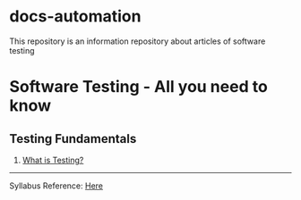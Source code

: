 # docs-automation
This repository is an information repository about articles of software testing

# Software Testing - All you need to know

## Testing Fundamentals

1. [What is Testing?](docs/What-is-Testing.md)


---

Syllabus Reference: [Here](https://istqb-main-web-prod.s3.amazonaws.com/media/documents/ISTQB-CTFL_Syllabus_2018_v3.1.1.pdf)
